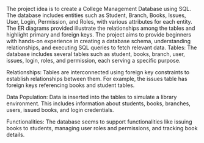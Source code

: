 The project idea is to create a College Management Database using SQL. The database includes entities such as Student, Branch, Books, Issues, User, Login, Permission, and Roles, with various attributes for each entity. The ER diagrams provided illustrate the relationships among the tables and highlight primary and foreign keys. The project aims to provide beginners with hands-on experience in creating a database schema, understanding relationships, and executing SQL queries to fetch relevant data. Tables: The database includes several tables such as student, books, branch, user, issues, login, roles, and permission, each serving a specific purpose.

Relationships: Tables are interconnected using foreign key constraints to establish relationships between them. For example, the issues table has foreign keys referencing books and student tables.

Data Population: Data is inserted into the tables to simulate a library environment. This includes information about students, books, branches, users, issued books, and login credentials.

Functionalities: The database seems to support functionalities like issuing books to students, managing user roles and permissions, and tracking book details.
